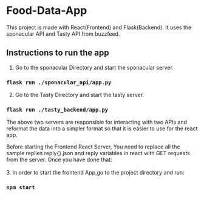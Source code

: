# Food-Data-App
This project is made with React(Frontend) and Flask(Backend). It uses the sponacular API and Tasty API from buzzfeed.

## Instructions to run the app

1. Go to the sponacular Directory and start the sponacular server.

### `flask run ./sponacular_api/app.py`

2. Go to the Tasty Directory and start the tasty server.

### `flask run ./tasty_backend/app.py`

The above two servers are responsible for interacting with two APIs and reformat the data into a simpler format so that it is easier to use for the react app.

Before starting the Frontend React Server, You need to replace all the sample replies reply{}.json and reply variables in react with GET requests from the server. Once you have done that:\
\
3. In order to start the frontend App,go to the project directory and run:

### `npm start`
